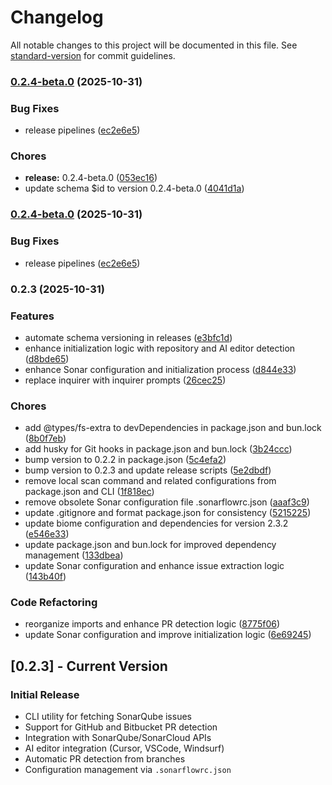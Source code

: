 # Changelog

All notable changes to this project will be documented in this file. See [standard-version](https://github.com/conventional-changelog/standard-version) for commit guidelines.

### [0.2.4-beta.0](https://github.com/bitrockteam/sonarflow/compare/v0.2.3...v0.2.4-beta.0) (2025-10-31)


### Bug Fixes

* release pipelines ([ec2e6e5](https://github.com/bitrockteam/sonarflow/commit/ec2e6e5c3d58f5aa43b06d147a0b661260703216))


### Chores

* **release:** 0.2.4-beta.0 ([053ec16](https://github.com/bitrockteam/sonarflow/commit/053ec1696ac69a3830ad4a6ad5ff175ea16986a4))
* update schema $id to version 0.2.4-beta.0 ([4041d1a](https://github.com/bitrockteam/sonarflow/commit/4041d1ad21e0d89c99d2ccfa30f285885ab9fb81))

### [0.2.4-beta.0](https://github.com/bitrockteam/sonarflow/compare/v0.2.3...v0.2.4-beta.0) (2025-10-31)


### Bug Fixes

* release pipelines ([ec2e6e5](https://github.com/bitrockteam/sonarflow/commit/ec2e6e5c3d58f5aa43b06d147a0b661260703216))

### 0.2.3 (2025-10-31)


### Features

* automate schema versioning in releases ([e3bfc1d](https://github.com/bitrockteam/sonarflow/commit/e3bfc1de15b2f701b68b99afc04c4bf9ca8d48d0))
* enhance initialization logic with repository and AI editor detection ([d8bde65](https://github.com/bitrockteam/sonarflow/commit/d8bde650d24f2581092d6f12d0f08704498980ae))
* enhance Sonar configuration and initialization process ([d844e33](https://github.com/bitrockteam/sonarflow/commit/d844e338e4de9dcf0d8d476f7e668a0bfe4f38d1))
* replace inquirer with inquirer prompts ([26cec25](https://github.com/bitrockteam/sonarflow/commit/26cec2574130cf8296302e22b7eb4c2ea652ad5b))


### Chores

* add @types/fs-extra to devDependencies in package.json and bun.lock ([8b0f7eb](https://github.com/bitrockteam/sonarflow/commit/8b0f7eb660b9ac9653ffa7fd20f103b00e42110d))
* add husky for Git hooks in package.json and bun.lock ([3b24ccc](https://github.com/bitrockteam/sonarflow/commit/3b24ccca07ed5e69a81afd2f427b86eb0b3c7cac))
* bump version to 0.2.2 in package.json ([5c4efa2](https://github.com/bitrockteam/sonarflow/commit/5c4efa2eeebf359f4956ecd0d53bfa05bf038c6c))
* bump version to 0.2.3 and update release scripts ([5e2dbdf](https://github.com/bitrockteam/sonarflow/commit/5e2dbdf9e8cddd70c68c39e48e7186127be3c105))
* remove local scan command and related configurations from package.json and CLI ([1f818ec](https://github.com/bitrockteam/sonarflow/commit/1f818ec20b1c5df2338444f8ce861c43c95ca2c3))
* remove obsolete Sonar configuration file .sonarflowrc.json ([aaaf3c9](https://github.com/bitrockteam/sonarflow/commit/aaaf3c958fd9ba8373d8fca639dc4d202556a9cc))
* update .gitignore and format package.json for consistency ([5215225](https://github.com/bitrockteam/sonarflow/commit/5215225bc65aaed50825c121b1cf43956fedd2ba))
* update biome configuration and dependencies for version 2.3.2 ([e546e33](https://github.com/bitrockteam/sonarflow/commit/e546e3352f98195054fa02521bba7aa7bd0c9adb))
* update package.json and bun.lock for improved dependency management ([133dbea](https://github.com/bitrockteam/sonarflow/commit/133dbeadd38eadbba9a2512bf4175cd508772540))
* update Sonar configuration and enhance issue extraction logic ([143b40f](https://github.com/bitrockteam/sonarflow/commit/143b40f1c4c5a0f894f11c28d048bf8c7f4732a9))


### Code Refactoring

* reorganize imports and enhance PR detection logic ([8775f06](https://github.com/bitrockteam/sonarflow/commit/8775f06cc1306f187d2329c041cc6a7464076f0c))
* update Sonar configuration and improve initialization logic ([6e69245](https://github.com/bitrockteam/sonarflow/commit/6e69245ab33827dbb792d1d19174c007e35a5993))

## [0.2.3] - Current Version

### Initial Release

- CLI utility for fetching SonarQube issues
- Support for GitHub and Bitbucket PR detection
- Integration with SonarQube/SonarCloud APIs
- AI editor integration (Cursor, VSCode, Windsurf)
- Automatic PR detection from branches
- Configuration management via `.sonarflowrc.json`
